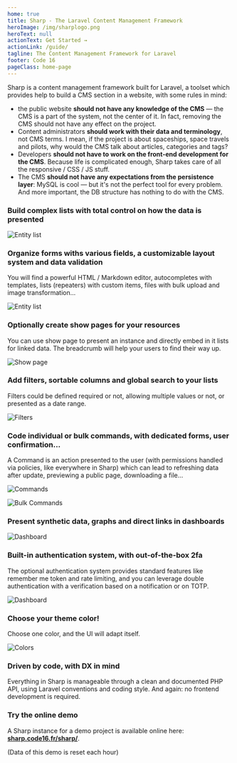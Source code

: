 ```yaml
---
home: true
title: Sharp - The Laravel Content Management Framework
heroImage: /img/sharplogo.png
heroText: null
actionText: Get Started →
actionLink: /guide/
tagline: The Content Management Framework for Laravel
footer: Code 16
pageClass: home-page
---
```


Sharp is a content management framework built for Laravel, a toolset which provides help to build a CMS section in a website, with some rules in mind:
- the public website **should not have any knowledge of the CMS** — the CMS is a part of the system, not the center of it. In fact, removing the CMS should not have any effect on the project.
- Content administrators **should work with their data and terminology**, not CMS terms. I mean, if the project is about spaceships, space travels and pilots, why would the CMS talk about articles, categories and tags?
- Developers **should not have to work on the front-end development for the CMS**. Because life is complicated enough, Sharp takes care of all the responsive / CSS / JS stuff.
- The CMS **should not have any expectations from the persistence layer**: MySQL is cool — but it's not the perfect tool for every problem. And more important, the DB structure has nothing to do with the CMS.

### Build complex lists with total control on how the data is presented

![Entity list](./img/readme/v8/list.jpg)

### Organize forms withs various fields, a customizable layout system and data validation

You will find a powerful HTML / Markdown editor, autocompletes with templates, lists (repeaters) with custom items, files with bulk upload and image transformation...

![Entity list](./img/readme/v8/form.jpg)

### Optionally create show pages for your resources

You can use show page to present an instance and directly embed in it lists for linked data. The breadcrumb will help your users to find their way up.

![Show page](./img/readme/v8/show.jpg)

### Add filters, sortable columns and global search to your lists

Filters could be defined required or not, allowing multiple values or not, or presented as a date range. 

![Filters](./img/readme/v8/filters.jpg)

### Code individual or bulk commands, with dedicated forms, user confirmation...

A Command is an action presented to the user (with permissions handled via policies, like everywhere in Sharp) which can lead to refreshing data after update, previewing a public page, downloading a file...

![Commands](./img/readme/v8/command-form.jpg)

![Bulk Commands](./img/readme/v8/command-bulk.jpg)

### Present synthetic data, graphs and direct links in dashboards

![Dashboard](./img/readme/v8/dashboard.jpg)

### Built-in authentication system, with out-of-the-box 2fa

The optional authentication system provides standard features like remember me token and rate limiting, and you can leverage double authentication with a verification based on a notification or on TOTP.

![Dashboard](./img/readme/v8/2fa.jpg)

### Choose your theme color!

Choose one color, and the UI will adapt itself.

![Colors](./img/readme/v8/colors.jpg)

### Driven by code, with DX in mind

Everything in Sharp is manageable through a clean and documented PHP API, using Laravel conventions and coding style. And again: no frontend development is required.  


### Try the online demo

A Sharp instance for a demo project is available online here: **[sharp.code16.fr/sharp/](http://sharp.code16.fr/sharp/)**. 

(Data of this demo is reset each hour) 
